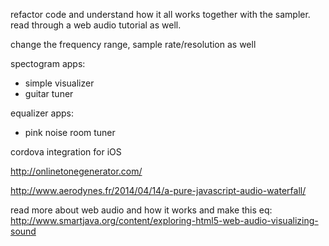 
refactor code and understand how it all works together with the sampler.
read through a web audio tutorial as well.

change the frequency range, sample rate/resolution as well


spectogram apps:
- simple visualizer
- guitar tuner

equalizer apps:
- pink noise room tuner

cordova integration for iOS



http://onlinetonegenerator.com/

http://www.aerodynes.fr/2014/04/14/a-pure-javascript-audio-waterfall/

read more about web audio and how it works and make this eq:
http://www.smartjava.org/content/exploring-html5-web-audio-visualizing-sound
